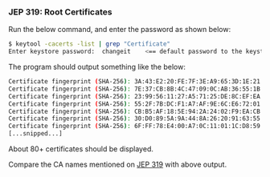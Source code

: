 ### JEP 319: Root Certificates

Run the below command, and enter the password as shown below:

```bash
$ keytool -cacerts -list | grep "Certificate"
Enter keystore password:  changeit    <== default password to the keystore   
```

The program should output something like the below:

```bash
Certificate fingerprint (SHA-256): 3A:43:E2:20:FE:7F:3E:A9:65:3D:1E:21:74:2E:AC:2B:75:C2:0F:D8:98:03:05:BC:50:2C:AF:8C:2D:9B:41:A1
Certificate fingerprint (SHA-256): 7E:37:CB:8B:4C:47:09:0C:AB:36:55:1B:A6:F4:5D:B8:40:68:0F:BA:16:6A:95:2D:B1:00:71:7F:43:05:3F:C2
Certificate fingerprint (SHA-256): 23:99:56:11:27:A5:71:25:DE:8C:EF:EA:61:0D:DF:2F:A0:78:B5:C8:06:7F:4E:82:82:90:BF:B8:60:E8:4B:3C
Certificate fingerprint (SHA-256): 55:2F:7B:DC:F1:A7:AF:9E:6C:E6:72:01:7F:4F:12:AB:F7:72:40:C7:8E:76:1A:C2:03:D1:D9:D2:0A:C8:99:88
Certificate fingerprint (SHA-256): CB:B5:AF:18:5E:94:2A:24:02:F9:EA:CB:C0:ED:5B:B8:76:EE:A3:C1:22:36:23:D0:04:47:E4:F3:BA:55:4B:65
Certificate fingerprint (SHA-256): 30:D0:89:5A:9A:44:8A:26:20:91:63:55:22:D1:F5:20:10:B5:86:7A:CA:E1:2C:78:EF:95:8F:D4:F4:38:9F:2F
Certificate fingerprint (SHA-256): 6F:FF:78:E4:00:A7:0C:11:01:1C:D8:59:77:C4:59:FB:5A:F9:6A:3D:F0:54:08:20:D0:F4:B8:60:78:75:E5:8F
[...snipped...]
```
About 80+ certificates should be displayed.

Compare the CA names mentioned on [JEP 319](http://openjdk.java.net/jeps/319) with above output. 
